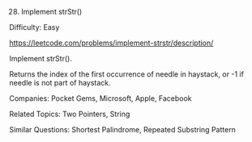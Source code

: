 28. Implement strStr()

Difficulty: Easy

https://leetcode.com/problems/implement-strstr/description/

Implement strStr().

Returns the index of the first occurrence of needle in haystack, or -1 if needle is not part of haystack.

Companies: Pocket Gems, Microsoft, Apple, Facebook

Related Topics: Two Pointers, String

Similar Questions: Shortest Palindrome, Repeated Substring Pattern
